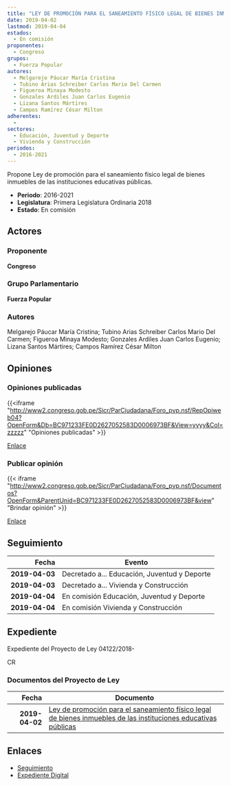 ```yaml
---
title: "LEY DE PROMOCIÓN PARA EL SANEAMIENTO FÍSICO LEGAL DE BIENES INMUEBLES DE LAS INSTITUCIONES EDUCATIVASPÚBLICAS"
date: 2019-04-02
lastmod: 2019-04-04
estados: 
  - En comisión
proponentes: 
  - Congreso
grupos: 
  - Fuerza Popular
autores: 
  - Melgarejo Páucar María Cristina
  - Tubino Arias Schreiber Carlos Mario Del Carmen
  - Figueroa Minaya Modesto
  - Gonzales Ardiles Juan Carlos Eugenio
  - Lizana Santos Mártires
  - Campos Ramírez César Milton
adherentes: 
  - 
sectores: 
  - Educación, Juventud y Deporte
  - Vivienda y Construcción
periodos: 
  - 2016-2021
---
```


Propone Ley de promoción para el saneamiento físico legal de bienes inmuebles de las instituciones educativas públicas.

- **Periodo**: 2016-2021
- **Legislatura**: Primera Legislatura Ordinaria 2018
- **Estado**: En comisión

## Actores

### Proponente

**Congreso**

### Grupo Parlamentario

**Fuerza Popular**

### Autores

Melgarejo Páucar María Cristina; Tubino Arias Schreiber Carlos Mario Del Carmen; Figueroa Minaya Modesto; Gonzales Ardiles Juan Carlos Eugenio; Lizana Santos Mártires; Campos Ramírez César Milton


## Opiniones

### Opiniones publicadas

{{<iframe "http://www2.congreso.gob.pe/Sicr/ParCiudadana/Foro_pvp.nsf/RepOpiweb04?OpenForm&Db=BC971233FE0D2627052583D0006973BF&View=yyyy&Col=zzzzz" "Opiniones publicadas" >}}

[Enlace](http://www2.congreso.gob.pe/Sicr/ParCiudadana/Foro_pvp.nsf/RepOpiweb04?OpenForm&Db=BC971233FE0D2627052583D0006973BF&View=yyyy&Col=zzzzz)
### Publicar opinión

{{< iframe "http://www2.congreso.gob.pe/Sicr/ParCiudadana/Foro_pvp.nsf/Documentos?OpenForm&ParentUnid=BC971233FE0D2627052583D0006973BF&view" "Brindar opinión" >}}

[Enlace](http://www2.congreso.gob.pe/Sicr/ParCiudadana/Foro_pvp.nsf/Documentos?OpenForm&ParentUnid=BC971233FE0D2627052583D0006973BF&view)

## Seguimiento

| Fecha | Evento |
|------:|--------|
| **2019-04-03** | Decretado a... Educación, Juventud y Deporte|
| **2019-04-03** | Decretado a... Vivienda y Construcción|
| **2019-04-04** | En comisión Educación, Juventud y Deporte|
| **2019-04-04** | En comisión Vivienda y Construcción|


## Expediente

Expediente del Proyecto de Ley 04122/2018-

CR


### Documentos del Proyecto de Ley

| Fecha | Documento |
|------:|--------|
| **2019-04-02** | [Ley de promoción para el saneamiento físico legal de bienes inmuebles de las instituciones educativas públicas](http://www.leyes.congreso.gob.pe/Documentos/2016_2021/Proyectos_de_Ley_y_de_Resoluciones_Legislativas/PL0412220190402..pdf) |

## Enlaces 

- [Seguimiento](http://www2.congreso.gob.pe/Sicr/TraDocEstProc/CLProLey2016.nsf/f7fff46988ca05b1052578e100829cc7/867a13811a9b2f60052583d0006f696f?OpenDocument)
- [Expediente Digital](http://www2.congreso.gob.pe/Sicr/TraDocEstProc/CLProLey2016.nsf/f7fff46988ca05b1052578e100829cc7/867a13811a9b2f60052583d0006f696f?OpenDocument&Click=05257FB7005EB655.eb71d0cf91d8294e05256cdf006b5706/$Body/0.1C6C)

